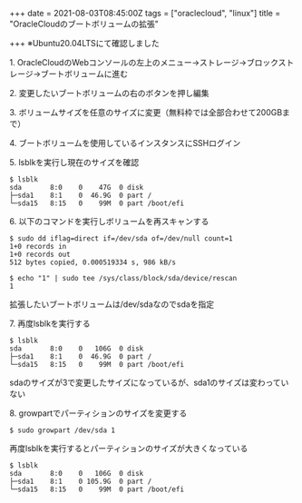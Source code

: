 +++
date = 2021-08-03T08:45:00Z
tags = ["oraclecloud", "linux"]
title = "OracleCloudのブートボリュームの拡張"

+++
※Ubuntu20.04LTSにて確認しました

1\. OracleCloudのWebコンソールの左上のメニュー→ストレージ→ブロックストレージ→ブートボリュームに進む

2\. 変更したいブートボリュームの右のボタンを押し編集

3\. ボリュームサイズを任意のサイズに変更（無料枠では全部合わせて200GBまで）

4\. ブートボリュームを使用しているインスタンスにSSHログイン

5\. lsblkを実行し現在のサイズを確認

    $ lsblk
    sda       8:0    0    47G  0 disk 
    ├─sda1    8:1    0  46.9G  0 part /
    └─sda15   8:15   0    99M  0 part /boot/efi

6\. 以下のコマンドを実行しボリュームを再スキャンする

    $ sudo dd iflag=direct if=/dev/sda of=/dev/null count=1
    1+0 records in
    1+0 records out
    512 bytes copied, 0.000519334 s, 986 kB/s
    
    $ echo "1" | sudo tee /sys/class/block/sda/device/rescan
    1

拡張したいブートボリュームは/dev/sdaなのでsdaを指定

7\.  再度lsblkを実行する

    $ lsblk
    sda       8:0    0   106G  0 disk 
    ├─sda1    8:1    0  46.9G  0 part /
    └─sda15   8:15   0    99M  0 part /boot/efi

sdaのサイズが3で変更したサイズになっているが、sda1のサイズは変わっていない

8\. growpartでパーティションのサイズを変更する

    $ sudo growpart /dev/sda 1

再度lsblkを実行するとパーティションのサイズが大きくなっている

    $ lsblk
    sda       8:0    0   106G  0 disk 
    ├─sda1    8:1    0 105.9G  0 part /
    └─sda15   8:15   0    99M  0 part /boot/efi